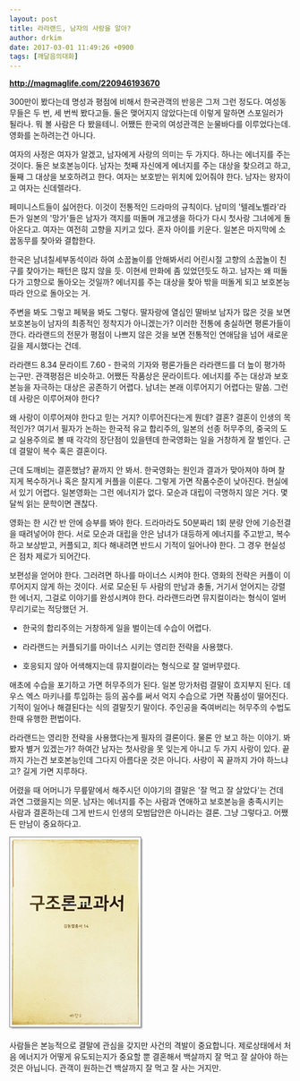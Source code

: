 ```yaml
---
layout: post
title: 라라랜드, 남자의 사랑을 알아?
author: drkim
date: 2017-03-01 11:49:26 +0900
tags: [깨달음의대화]
---
```

 
**http://magmaglife.com/220946193670**

  


300만이 봤다는데 명성과 평점에 비해서 한국관객의 반응은 그저 그런 정도다. 여성동무들은 두 번, 세 번씩 봤다고들. 둘은 맺어지지 않았다는데 이렇게 말하면 스포일러가 될라나. 뭐 볼 사람은 다 봤을테니. 어쨌든 한국의 여성관객은 눈물바다를 이루었다는데. 영화를 논하려는건 아니다. 

  


여자의 사정은 여자가 알겠고, 남자에게 사랑의 의미는 두 가지다. 하나는 에너지를 주는 것이다. 둘은 보호본능이다. 남자는 첫째 자신에게 에너지를 주는 대상을 찾으려고 하고, 둘째 그 대상을 보호하려고 한다. 여자는 보호받는 위치에 있어줘야 한다. 남자는 왕자이고 여자는 신데렐라다. 

  


페미니스트들이 싫어한다. 이것이 전통적인 드라마의 규칙이다. 남미의 '텔레노벨라'라든가 일본의 '망가'들은 남자가 객지를 떠돌며 개고생을 하다가 다시 첫사랑 그녀에게 돌아온다고. 여자는 여전히 고향을 지키고 있다. 혼자 아이를 키운다. 일본은 마지막에 소꿉동무를 찾아와 결합한다. 

  


한국은 남녀칠세부동석이라 하여 소꿉놀이를 안해봐서리 어린시절 고향의 소꿉놀이 친구를 찾아가는 패턴은 많지 않을 듯. 이현세 만화에 좀 있었던듯도 하고. 남자는 왜 떠돌다가 고향으로 돌아오는 것일까? 에너지를 주는 대상을 찾아 밖을 떠돌게 되고 보호본능 따라 안으로 돌아오는 거. 

  


주변을 봐도 그렇고 페북을 봐도 그렇다. 딸자랑에 열심인 딸바보 남자가 많은 것을 보면 보호본능이 남자의 최종적인 정착지가 아니겠는가? 이러한 전통에 충실하면 평론가들이 깐다. 라라랜드의 전문가 평점이 나쁘지 않은 것을 보면 전통적인 연애담을 넘어 새로운 길을 제시했다는 건데. 

  


라라랜드 8.34 문라이트 7.60 - 한국의 기자와 평론가들은 라라랜드를 더 높이 평가하는구만. 관객평점은 비슷하고. 어쨌든 작품상은 문라이트다. 에너지를 주는 대상과 보호본능을 자극하는 대상은 공존하기 어렵다. 남녀는 본래 이루어지기 어렵다는 말씀. 그런데 사랑은 이루어져야 한다? 

  


왜 사랑이 이루어져야 한다고 믿는 거지? 이루어진다는게 뭔데? 결혼? 결혼이 인생의 목적인가? 여기서 필자가 논하는 한국적 유교 합리주의, 일본의 선종 허무주의, 중국의 도교 실용주의로 볼 때 각각의 장단점이 있을텐데 한국영화는 일을 거창하게 잘 벌인다. 근데 결말이 복수 혹은 결혼이다.

  


근데 도깨비는 결혼했남? 끝까지 안 봐서. 한국영화는 원인과 결과가 맞아져야 하며 찰지게 복수하거나 혹은 찰지게 커플을 이룬다. 그렇게 가면 작품수준이 낮아진다. 현실에서 있기 어렵다. 일본영화는 그런 에너지가 없다. 모순과 대립이 극명하지 않은 거다. 몇 달씩 읽는 문학이면 괜찮다. 

  


영화는 한 시간 반 안에 승부를 봐야 한다. 드라마라도 50분짜리 1회 분량 안에 기승전결을 때려넣어야 한다. 서로 모순과 대립을 안은 남녀가 대등하게 에너지를 주고받고, 복수하고 보상받고, 커플되고, 죄다 해내려면 반드시 기적이 일어나야 한다. 그 경우 현실성은 점차 제로가 되어간다. 

  


보편성을 얻어야 한다. 그러려면 하나를 마이너스 시켜야 한다. 영화의 전략은 커플이 이루어지지 않게 하는 것이다. 서로 모순된 두 사람의 만남과 충돌, 거기서 얻어지는 강렬한 에너지, 그걸로 이야기를 완성시켜야 한다. 라라랜드라면 뮤지컬이라는 형식이 얼버무리기로는 적당했던 거. 

  


- 한국의 합리주의는 거창하게 일을 벌이는데 수습이 어렵다.  
      
- 라라랜드는 커플되기를 마이너스 시키는 영리한 전략을 사용했다.   
      
- 호응되지 않아 어색해지는데 뮤지컬이라는 형식으로 잘 얼버무렸다. 

  


애초에 수습을 포기하고 가면 허무주의가 된다. 일본 망가처럼 결말이 흐지부지 된다. 데우스 엑스 마키나를 투입하는 등의 꼼수를 써서 억지 수습으로 가면 작품성이 떨어진다. 기적이 일어나 해결된다는 식의 결말짓기 말이다. 주인공을 죽여버리는 허무주의 수법도 한때 유행한 편법이다.

  


라라랜드는 영리한 전략을 사용했다는게 필자의 결론이다. 물론 안 보고 하는 이야기. 봐봤자 별거 있겠는가? 하여간 남자는 첫사랑을 못 잊는게 아니고 두 가지 사랑이 있다. 끝까지 가는건 보호본능인데 그다지 아름다운 것은 아니다. 사랑이 꼭 끝까지 가야 하느냐고? 길게 가면 지루하다.

  


어렸을 때 어머니가 무릎맡에서 해주시던 이야기의 결말은 '잘 먹고 잘 살았다'는 건데 과연 그랬을지는 의문. 남자는 에너지를 주는 사람과 연애하고 보호본능을 충족시키는 사람과 결혼하는데 그게 반드시 인생의 모범답안은 아니라는 결론. 그냥 그렇다고. 어쨌든 만남이 중요하다고.

  



 







![](/files/attach/images/198/461/814/20170108_234810.jpg) 

  


사람들은 본능적으로 결말에 관심을 갖지만 사건의 격발이 중요합니다. 제로상태에서 처음 에너지가 어떻게 유도되는지가 중요할 뿐 결혼해서 백살까지 잘 먹고 잘 살아야 하는 것은 아닙니다. 관객이 원하는건 백살까지 잘 먹고 잘 사는 거지만.